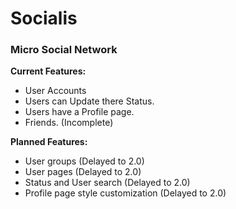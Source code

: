 # Socialis
### Micro Social Network

**Current Features:**

* User Accounts
* Users can Update there Status.
* Users have a Profile page.
* Friends. (Incomplete)

**Planned Features:**

* User groups (Delayed to 2.0)
* User pages (Delayed to 2.0)
* Status and User search (Delayed to 2.0)
* Profile page style customization (Delayed to 2.0)
